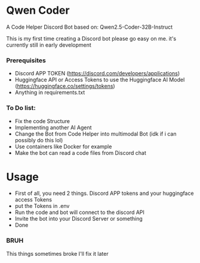 # Qwen Coder
A Code Helper Discord Bot
based on: Qwen2.5-Coder-32B-Instruct

This is my first time creating a Discord bot please go easy on me.
it's currently still in early development

### Prerequisites
- Discord APP TOKEN (https://discord.com/developers/applications)
- Huggingface API or Access Tokens to use the Huggingface AI Model (https://huggingface.co/settings/tokens)
- Anything in requirements.txt

### To Do list:
- Fix the code Structure
- Implementing another AI Agent
- Change the Bot from Code Helper into multimodal Bot (idk if i can possibly do this lol)
- Use containers like Docker for example
- Make the bot can read a code files from Discord chat

# Usage
- First of all, you need 2 things. Discord APP tokens and your huggingface access Tokens
- put the Tokens in .env
- Run the code and bot will connect to the discord API
- Invite the bot into your Discord Server or something
- Done

### BRUH
This things sometimes broke I'll fix it later